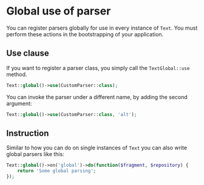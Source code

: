 # Global use of parser

You can register parsers globally for use in every instance of `Text`. You must perform these actions in the bootstrapping of your application.

## Use clause
If you want to register a parser class, you simply call the `TextGlobal::use` method.

```php
Text::global()->use(CustomParser::class);
```

You can invoke the parser under a different name, by adding the second argument:
```php
Text::global()->use(CustomParser::class, 'alt');
```

## Instruction
Similar to how you can do on single instances of `Text` you can also write global parsers like this:

```php
Text::global()->on('global')->do(function($fragment, $repository) {
	return 'Some global parsing';
});
```